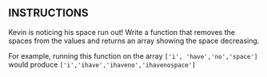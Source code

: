 ## INSTRUCTIONS

Kevin is noticing his space run out! Write a function that removes the spaces from the values and returns an array showing the space decreasing.

For example, running this function on the array `['i', 'have','no','space']` would produce `['i','ihave','ihaveno','ihavenospace']`